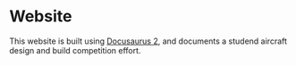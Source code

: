 # Website

This website is built using [Docusaurus 2](https://docusaurus.io/), and documents a studend aircraft design and build competition effort.
